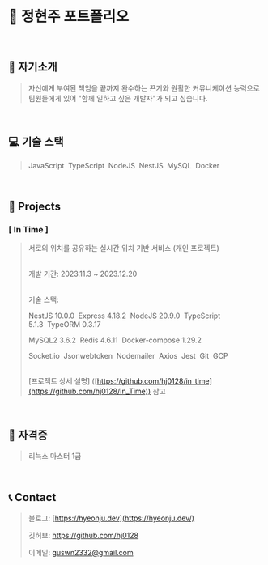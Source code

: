 # 📜 정현주 포트폴리오
</br>

## 👋 자기소개

> 자신에게 부여된 책임을 끝까지 완수하는 끈기와 원활한 커뮤니케이션 능력으로</br>
> 팀원들에게 있어 "함께 일하고 싶은 개발자"가 되고 싶습니다.
> 
</br>

## 💻 기술 스택

> JavaScript&nbsp;&nbsp;TypeScript&nbsp;&nbsp;NodeJS&nbsp;&nbsp;NestJS&nbsp;&nbsp;MySQL&nbsp;&nbsp;Docker
> 
</br>

## 👣 Projects

### [ In Time ]

> 서로의 위치를 공유하는 실시간 위치 기반 서비스 (개인 프로젝트) </br>
> </br>
>
> 개발 기간: 2023.11.3 ~ 2023.12.20 </br>
> </br>
> 
> 기술 스택:
> 
> NestJS 10.0.0&nbsp;&nbsp;Express 4.18.2&nbsp;&nbsp;NodeJS 20.9.0&nbsp;&nbsp;TypeScript 5.1.3&nbsp;&nbsp;TypeORM 0.3.17
> 
> MySQL2 3.6.2&nbsp;&nbsp;Redis 4.6.11&nbsp;&nbsp;Docker-compose 1.29.2
> 
> Socket.io&nbsp;&nbsp;Jsonwebtoken&nbsp;&nbsp;Nodemailer&nbsp;&nbsp;Axios&nbsp;&nbsp;Jest&nbsp;&nbsp;Git&nbsp;&nbsp;GCP</br>
> </br>
> 
> [프로젝트 상세 설명] ([https://github.com/hj0128/in_time](https://github.com/hj0128/In_Time)) 참고
> 
</br>

## 🪪 자격증

> 리눅스 마스터 1급
> 
</br>

## 📞 Contact

> 블로그: [https://hyeonju.dev](https://hyeonju.dev/)
> 
> 깃허브: https://github.com/hj0128
> 
> 이메일: [guswn2332@gmail.com](mailto:guswn2332@gmail.com)
>
